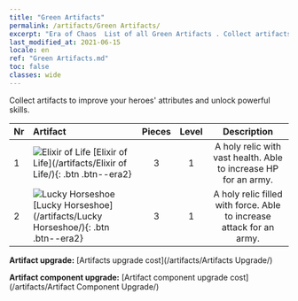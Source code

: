```yaml
---
title: "Green Artifacts"
permalink: /artifacts/Green Artifacts/
excerpt: "Era of Chaos  List of all Green Artifacts . Collect artifacts to improve your heroes' attributes and unlock powerful skills."
last_modified_at: 2021-06-15
locale: en
ref: "Green Artifacts.md"
toc: false
classes: wide
---
```


  Collect artifacts to improve your heroes' attributes and unlock powerful skills.

  |  Nr  |    Artifact    | Pieces |  Level | Description   |
  |:-----|:---------------|:------:|:------:|:--------------:|
  | 1   | ![Elixir of Life](/images/t/icon_artifact_11.png) [Elixir of Life](/artifacts/Elixir of Life/){: .btn .btn--era2} | 3 | 1 | A holy relic with vast health. Able to increase HP for an army. |
  | 2   | ![Lucky Horseshoe](/images/t/icon_artifact_12.png) [Lucky Horseshoe](/artifacts/Lucky Horseshoe/){: .btn .btn--era2} | 3 | 1 | A holy relic filled with force. Able to increase attack for an army. |


  **Artifact upgrade:** [Artifacts upgrade cost](/artifacts/Artifacts Upgrade/)

 **Artifact component upgrade:** [Artifact component upgrade cost](/artifacts/Artifact Component Upgrade/)

